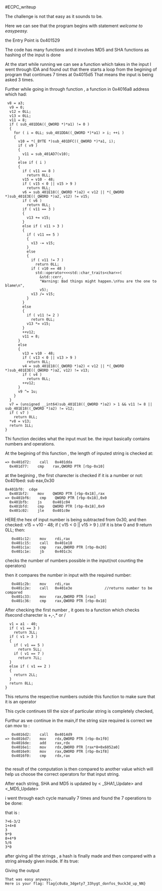 #ECPC_writeup


The challenge is not that easy as it sounds to be.

Here we can see that the program begins with statement
*welcome to easypeasy.*

the Entry Point is 0x401529

The code has many functions and it involves MD5 and SHA functions as hashing of the input is done



At the start while running we can see a function which takes in the input
I went through IDA and found out that there starts a loop from the begining of program that continues 7 times at 0x4015d5
That means the input is being asked 3 times.

Further while going in through function , a function in 0x4016a8 address which had:
```
 v8 = a3;
  v9 = 0;
  v12 = 0LL;
  v13 = 0LL;
  v11 = 8;
  if ( sub_401DDA((_QWORD *)*a1) != 0 )
  {
    for ( i = 0LL; sub_401DDA((_QWORD *)*a1) > i; ++i )
    {
      v10 = *(_BYTE *)sub_401DFC((_QWORD *)*a1, i);
      if ( v9 )
      {
        v11 = sub_401AD7(v10);
      }
      else if ( i )
      {
        if ( v11 == 8 )
          return 0LL;
        v15 = v10 - 48;
        if ( v15 < 0 || v15 > 9 )
          return 0LL;
        v6 = sub_401E18((_QWORD *)a2) < v12 || *(_QWORD *)sub_401E3E((_QWORD *)a2, v12) != v15;
        if ( v6 )
          return 0LL;
        if ( v11 == 3 )
        {
          v13 += v15;
        }
        else if ( v11 > 3 )
        {
          if ( v11 == 5 )
          {
            v13 -= v15;
          }
          else
          {
            if ( v11 != 7 )
              return 0LL;
            if ( v10 == 48 )
              std::operator<<<std::char_traits<char>>(
                &std::cerr,
                "Warning: Bad things might happen.\nYou are the one to blame\n",
                v5);
            v13 /= v15;
          }
        }
        else
        {
          if ( v11 != 2 )
            return 0LL;
          v13 *= v15;
        }
        ++v12;
        v11 = 8;
      }
      else
      {
        v13 = v10 - 48;
        if ( v13 < 0 || v13 > 9 )
          return 0LL;
        v4 = sub_401E18((_QWORD *)a2) < v12 || *(_QWORD *)sub_401E3E((_QWORD *)a2, v12) != v13;
        if ( v4 )
          return 0LL;
        ++v12;
      }
      v9 ^= 1u;
    }
  }
  v7 = (unsigned __int64)sub_401E18((_QWORD *)a2) > 1 && v11 != 8 || sub_401E18((_QWORD *)a2) != v12;
  if ( v7 )
    return 0LL;
  *v8 = v13;
  return 1LL;
}
```
Thi function decides what the input must be.
the input basically contains numbers and operations.


At the begining of this function , 
 the length of inputed string is checked at:
 ```
=> 0x401d72:	call   0x401dda
   0x401d77:	cmp    rax,QWORD PTR [rbp-0x10]
```
at the begining , the first charecter is checked if it is a number or not:
0x401bed:	sub    eax,0x30
 ```
 0x401bf0:	cdqe   
   0x401bf2:	mov    QWORD PTR [rbp-0x18],rax
=> 0x401bf6:	cmp    QWORD PTR [rbp-0x18],0x0
   0x401bfb:	js     0x401c04
   0x401bfd:	cmp    QWORD PTR [rbp-0x18],0x9
   0x401c02:	jle    0x401c0e
```
HERE:the hex of input number is being subtracted from 0x30, and then checked: 
v15 = v10 - 48;
        if ( v15 < 0 || v15 > 9 )   //if it is btw 0 and 9
          return 0LL;
then:
```
   0x401c12:	mov    rdi,rax
   0x401c15:	call   0x401e18
   0x401c1a:	cmp    rax,QWORD PTR [rbp-0x20]
   0x401c1e:	jb     0x401c3c
```
checks the number of numbers possible in the input(not counting the operators) 

then it compares the number in input with the required number:
````
   0x401c2b:	mov    rdi,rax
   0x401c2e:	call   0x401e3e               //returns number to be compared
   0x401c33:	mov    rax,QWORD PTR [rax]
   0x401c36:	cmp    rax,QWORD PTR [rbp-0x18]
````

After checking the first number , it goes to a function which checks ifsecond charecter is +,-,* or /
```
  v1 = a1 - 40;
  if ( v1 == 3 )
    return 3LL;
  if ( v1 > 3 )
  {
    if ( v1 == 5 )
      return 5LL;
    if ( v1 == 7 )
      return 7LL;
  }
  else if ( v1 == 2 )
  {
    return 2LL;
  }
  return 8LL;
}
```
This returns the respective numbers outside this function to make sure that it is an operator


This cycle continues till the size of particular string is completely checked,


Furthur as we continue in the main,if the string size required is correct we can mov to :
```
   0x4016d2:	call   0x4014d9
=> 0x4016d7:	mov    rdx,QWORD PTR [rbp-0x1f0]
   0x4016de:	add    rax,rdx
   0x4016e1:	mov    rdx,QWORD PTR [rax*8+0x6052a0]
   0x4016e9:	mov    rax,QWORD PTR [rbp-0x1f8]
   0x4016f0:	cmp    rdx,rax
   
 ```
the result of the computation is then compared to another value which will help us choose the correct operators for that input string.



After each string, SHA and MD5 is updated by
< _SHA1_Update> and  <_MD5_Update>



i went through each cycle manually 7 times and found the 7 operations to be done:


that is :
```
7+6-3/2
1+4+8
3
9*9
8+4*9
5/6
3*0
```

after giving all the strings , a hash is finally made and then compared with a string already given inside.
If its true:

Giving the output
```
That was easy anyways.
Here is your flag: flag{c0u8a_3dgety7_33hygt_donfos_9uck3d_up_NN}
```

